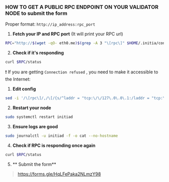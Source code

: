 ### HOW TO GET A PUBLIC RPC ENDPOINT ON YOUR VALIDATOR NODE to submit the form
Proper format: `http://ip_address:rpc_port`

1. **Fetch your IP and RPC port** (It will print your RPC url)
```bash
RPC="http://$(wget -qO- eth0.me)$(grep -A 3 "\[rpc\]" $HOME/.initia/config/config.toml | egrep -o ":[0-9]+")" && echo $RPC
```
2. **Check if it's responding**
```bash
curl $RPC/status
```
❗ If you are getting `Connection refused` , you need to make it accessible to the Internet:
1. **Edit config**
```bash
sed -i '/\[rpc\]/,/\[/{s/^laddr = "tcp:\/\/127\.0\.0\.1:/laddr = "tcp:\/\/0.0.0.0:/}' $HOME/.initia/config/config.toml
```
2. **Restart your node**
```bash
sudo systemctl restart initiad
```
3. **Ensure logs are good**
```bash
sudo journalctl -u initiad -f -o cat --no-hostname
```
4. **Check if RPC is responding once again**
```bash
curl $RPC/status
```
5. ** Submit the form**
> https://forms.gle/HqLFePaka2NLmzY98
